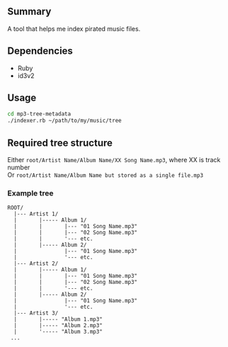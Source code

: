 ## Summary

A tool that helps me index pirated music files.

## Dependencies

- Ruby
- id3v2

## Usage

```sh
cd mp3-tree-metadata
./indexer.rb ~/path/to/my/music/tree
```

## Required tree structure

Either `root/Artist Name/Album Name/XX Song Name.mp3`, where XX is track number \
Or `root/Artist Name/Album Name but stored as a single file.mp3`

### Example tree

```
ROOT/
  |--- Artist 1/
  |       |----- Album 1/
  |       |       |--- "01 Song Name.mp3"
  |       |       |--- "02 Song Name.mp3"
  |       |       '--- etc.
  |       |----- Album 2/
  |               |--- "01 Song Name.mp3"
  |               '--- etc. 
  |--- Artist 2/
  |       |----- Album 1/
  |       |       |--- "01 Song Name.mp3"
  |       |       |--- "02 Song Name.mp3"
  |       |       '--- etc.
  |       |----- Album 2/
  |               |--- "01 Song Name.mp3"
  |               '--- etc. 
  |--- Artist 3/
  |       |----- "Album 1.mp3"
  |       |----- "Album 2.mp3"
  |       '----- "Album 3.mp3"
 ...
```
